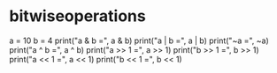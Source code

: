 # bitwiseoperations
a = 10
b = 4
print("a & b =", a & b)
print("a | b =", a | b)
print("~a =", ~a)
print("a ^ b =", a ^ b)
print("a >> 1 =", a >> 1)
print("b >> 1 =", b >> 1)
print("a << 1 =", a << 1)
print("b << 1 =", b << 1)

